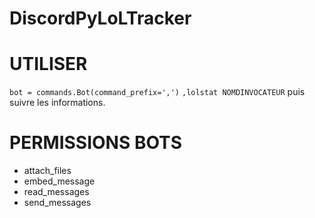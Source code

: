 # DiscordPyLoLTracker
# UTILISER  
```bot = commands.Bot(command_prefix=',')```
`,lolstat NOMDINVOCATEUR` puis suivre les informations.
# PERMISSIONS BOTS  
* attach_files  
* embed_message  
* read_messages  
* send_messages  
